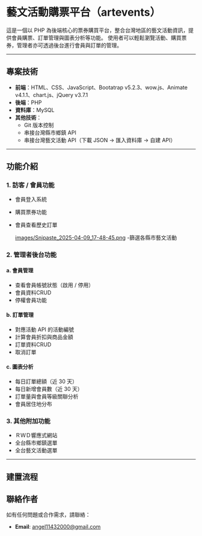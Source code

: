 # 藝文活動購票平台（artevents）

這是一個以 PHP 為後端核心的票券購買平台，整合台灣地區的藝文活動資訊，提供會員購票、訂單管理與圖表分析等功能。
使用者可以輕鬆瀏覽活動、購買票券，管理者亦可透過後台進行會員與訂單的管理。

---

## 專案技術

- **前端**：HTML、CSS、JavaScript、Bootatrap v5.2.3、wow.js、Animate v4.1.1、chart.js、jQuery v3.7.1 
- **後端**：PHP
- **資料庫**：MySQL  
- **其他技術**：
  - Git 版本控制  
  - 串接台灣縣市鄉鎮 API  
  - 串接台灣藝文活動 API（下載 JSON → 匯入資料庫 → 自建 API）  

---

##  功能介紹

### 1. 訪客 / 會員功能

- 會員登入系統
- 購買票券功能 
- 會員查看歷史訂單

  [images/Snipaste_2025-04-09_17-48-45.png](https://github.com/luckystargin/school2504/blob/main/images/Snipaste_2025-04-09_17-48-45.png)
  -篩選各縣市藝文活動

### 2. 管理者後台功能

#### a. 會員管理

- 查看會員帳號狀態（啟用 / 停用）
- 會員資料CRUD  
- 停權會員功能  

#### b. 訂單管理

- 對應活動 API 的活動編號  
- 計算會員折扣與商品金額  
- 訂單資料CRUD    
- 取消訂單  

#### c. 圖表分析

- 每日訂單總額（近 30 天）  
- 每日新增會員數（近 30 天）  
- 訂單量與會員等級關聯分析  
- 會員居住地分布  

### 3. 其他附加功能

- ＲＷＤ響應式網站
- 全台縣市鄉鎮選單
- 全台藝文活動選單

---


## 建置流程



## 聯絡作者
如有任何問題或合作需求，請聯絡：
- **Email**: angel11432000@gmail.com
